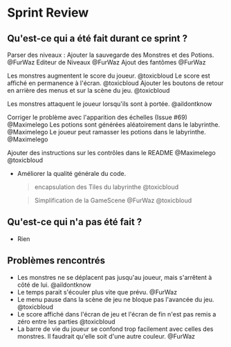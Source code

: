 # Sprint Review
## Qu'est-ce qui a été fait durant ce sprint ?

Parser des niveaux : Ajouter la sauvegarde des Monstres et des Potions. @FurWaz
Editeur de Niveaux @FurWaz
Ajout des fantômes @FurWaz

Les monstres augmentent le score du joueur. @toxicbloud
Le score est affiché en permanence à l'écran. @toxicbloud
Ajouter les boutons de retour en arrière des menus et sur la scène du jeu. @toxicbloud

Les monstres attaquent le joueur lorsqu'ils sont à portée. @aildontknow

Corriger le problème avec l'apparition des échelles (Issue #69) @Maximelego
Les potions sont générées aléatoirement dans le labyrinthe. @Maximelego
Le joueur peut ramasser les potions dans le labyrinthe. @Maximelego

Ajouter des instructions sur les contrôles dans le README @Maximelego @toxicbloud

- Améliorer la qualité générale du code.
    > encapsulation des Tiles du labyrinthe @toxicbloud

    > Simplification de la GameScene @FurWaz @toxicbloud

## Qu'est-ce qui n'a pas été fait ?

- Rien

## Problèmes rencontrés

- Les monstres ne se déplacent pas jusqu'au joueur, mais s'arrêtent à côté de lui. @aildontknow
- Le temps parait s'écouler plus vite que prévu. @FurWaz
- Le menu pause dans la scène de jeu ne bloque pas l'avancée du jeu. @toxicbloud
- Le score affiché dans l'écran de jeu et l'écran de fin n'est pas remis a zéro entre les parties @toxicbloud
- La barre de vie du joueur se confond trop facilement avec celles des monstres. Il faudrait qu'elle soit d'une autre couleur. @FurWaz
